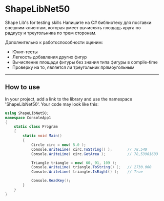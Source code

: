 # ShapeLibNet50
Shape Lib's for testing skills
Напишите на C# библиотеку для поставки внешним клиентам, которая умеет вычислять площадь круга по радиусу и треугольника по трем сторонам.

Дополнительно к работоспособности оценим:
* Юнит-тесты
* Легкость добавления других фигур
* Вычисление площади фигуры без знания типа фигуры в compile-time
* Проверку на то, является ли треугольник прямоугольным
____
## How to use
In your project, add a link to the library and use the namespace 'ShapeLibNet50'.
Your code may look like this:
```c#
using ShapeLibNet50;
namespace ConsoleApp1
{
    static class Program
    {
        static void Main()
        {
            Circle circ = new( 5.0 );
            Console.WriteLine( circ.ToString() );       // 78.540
            Console.WriteLine( circ.GetArea );          // 78,53981633

            Triangle triangle = new( 60, 91, 109 );
            Console.WriteLine( triangle.ToString() );   // 2730.000
            Console.WriteLine( triangle.IsRight() );    // True

            Console.ReadKey();
        }
    }   
}
```
